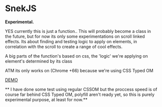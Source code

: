 # SnekJS
**Experimental.**

YES currently this is just a function..
This will probably become a class in the future,
but for now its only some experimentations on scroll linked effects.
Its about finding and testing logic to apply on elements,
in correlation with the scroll to create a range of cool effects.

A big parts of the function's based on css, the 'logic' we're applying on element's determined by its class

ATM its only works on (Chrome +66) because we're using CSS Typed OM

[DEMO](http://ndcode.be/snekJS/demo/testAll.html)


** I have done some test using regular CSSOM but the proccess speed is of course far behind CSS Typed OM, polyfill aren't ready yet, so this is purely experimental purpose, at least for now.**


